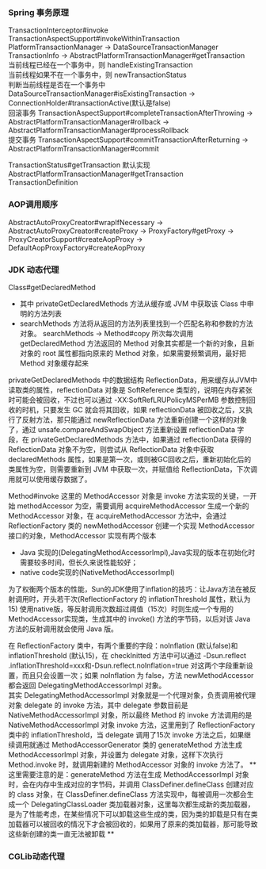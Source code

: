 ### Spring 事务原理
TransactionInterceptor#invoke  
TransactionAspectSupport#invokeWithinTransaction  
PlatformTransactionManager -> DataSourceTransactionManager  
TransactionInfo -> AbstractPlatformTransactionManager#getTransaction  
当前线程已经在一个事务中，则 handleExistingTransaction  
当前线程如果不在一个事务中，则 newTransactionStatus  
判断当前线程是否在一个事务中 DataSourceTransactionManager#isExistingTransaction -> ConnectionHolder#transactionActive(默认是false)  
回滚事务 TransactionAspectSupport#completeTransactionAfterThrowing -> AbstractPlatformTransactionManager#rollback -> 
AbstractPlatformTransactionManager#processRollback  
提交事务 TransactionAspectSupport#commitTransactionAfterReturning -> AbstractPlatformTransactionManager#commit

TransactionStatus#getTransaction 默认实现  AbstractPlatformTransactionManager#getTransaction  
TransactionDefinition  

### AOP调用顺序
AbstractAutoProxyCreator#wrapIfNecessary -> AbstractAutoProxyCreator#createProxy -> ProxyFactory#getProxy -> 
ProxyCreatorSupport#createAopProxy -> DefaultAopProxyFactory#createAopProxy  

### JDK 动态代理

Class#getDeclaredMethod  
- 其中 privateGetDeclaredMethods 方法从缓存或 JVM 中获取该 Class 中申明的方法列表
- searchMethods 方法将从返回的方法列表里找到一个匹配名称和参数的方法对象。
searchMethods -> Method#copy 所次每次调用 getDeclaredMethod 方法返回的 Method 对象其实都是一个新的对象，且新对象的 root 属性都指向原来的 Method
对象，如果需要频繁调用，最好把 Method 对象缓存起来  

privateGetDeclaredMethods 中的数据结构 ReflectionData，用来缓存从JVM中读取类的属性，reflectionData 
对象是 SoftReference 类型的，说明在内存紧张时可能会被回收，不过也可以通过 -XX:SoftRefLRUPolicyMSPerMB 参数控制回收的时机，只要发生 GC 就会将其回收，如果 reflectionData 
被回收之后，又执行了反射方法，那只能通过 newReflectionData 方法重新创建一个这样的对象了，通过 unsafe.compareAndSwapObject 方法重新设置 reflectionData 字段，在 
privateGetDeclaredMethods 方法中，如果通过 reflectionData 获得的 ReflectionData 对象不为空，则尝试从 ReflectionData 对象中获取 declaredMethods 
属性，如果是第一次，或则被GC回收之后，重新初始化后的类属性为空，则需要重新到 JVM 中获取一次，并赋值给 ReflectionData，下次调用就可以使用缓存数据了。  

Method#invoke 这里的 MethodAccessor 对象是 invoke 方法实现的关键，一开始 methodAccessor 
为空，需要调用 acquireMethodAccessor 生成一个新的 MethodAccessor 对象，在 
acquireMethodAccessor 方法中，会通过 ReflectionFactory 类的 newMethodAccessor 创建一个实现 MethodAccessor 接口的对象，MethodAccessor 
实现有两个版本  
- Java 实现的(DelegatingMethodAccessorImpl),Java实现的版本在初始化时需要较多时间，但长久来说性能较好；  
- native code实现的(NativeMethodAccessorImpl)  

为了权衡两个版本的性能，Sun的JDK使用了inflation的技巧：让Java方法在被反射调用时，开头若干次(ReflectionFactory 的 inflationThreshold 属性，默认为 15)
使用native版，等反射调用次数超过阈值（15次）时则生成一个专用的 MethodAccessor实现类，生成其中的 invoke() 方法的字节码，以后对该 Java 方法的反射调用就会使用 Java 版。

在 ReflectionFactory 类中，有两个重要的字段：noInflation (默认false)和 inflationThreshold (默认15)，在 checkInitted 方法中可以通过 -Dsun.reflect
.inflationThreshold=xxx和-Dsun.reflect.noInflation=true 对这两个字段重新设置，而且只会设置一次；如果 
noInflation 为 false，方法 newMethodAccessor 都会返回 DelegatingMethodAccessorImpl 对象。  
其实 DelegatingMethodAccessorImpl 
对象就是一个代理对象，负责调用被代理对象 delegate 的 invoke 方法，其中 delegate 参数目前是 NativeMethodAccessorImpl 对象，所以最终 Method 的 invoke 
方法调用的是 NativeMethodAccessorImpl 对象 invoke 方法，这里用到了 
ReflectionFactory 类中的 inflationThreshold，当 delegate 调用了15次 invoke 方法之后，如果继续调用就通过 MethodAccessorGenerator 
类的 generateMethod 
方法生成 MethodAccessorImpl 对象，并设置为 delegate 对象，这样下次执行 Method.invoke 时，就调用新建的 MethodAccessor 对象的 invoke 方法了。
** 这里需要注意的是：generateMethod 方法在生成 MethodAccessorImpl 对象时，会在内存中生成对应的字节码，并调用 ClassDefiner.defineClass 创建对应的 class 对象，在 
ClassDefiner.defineClass 方法实现中，每被调用一次都会生成一个 DelegatingClassLoader 
类加载器对象，这里每次都生成新的类加载器，是为了性能考虑，在某些情况下可以卸载这些生成的类，因为类的卸载是只有在类加载器可以被回收的情况下才会被回收的，如果用了原来的类加载器，那可能导致这些新创建的类一直无法被卸载 **
### CGLib动态代理
                                             
                                         




